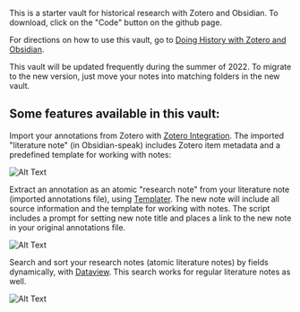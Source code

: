 This is a starter vault for historical research with Zotero and Obsidian. To download, click on the "Code" button on the github page.

For directions on how to use this vault, go to [Doing History with Zotero and Obsidian](https://publish.obsidian.md/history-notes/).

This vault will be updated frequently during the summer of 2022. To migrate to the new version, just move your notes into matching folders in the new vault. 

## Some features available in this vault:

Import your annotations from Zotero with [Zotero Integration](https://github.com/mgmeyers/obsidian-zotero-integration). The imported "literature note" (in Obsidian-speak) includes Zotero item metadata and a predefined template for working with notes:

![Alt Text](https://publish-01.obsidian.md/access/36bec6aea73b5930cec9761dd7c60012/00%20meta/attachments/imported%20note.png)

Extract an annotation as an atomic "research note" from your literature note (imported annotations file), using [Templater](https://github.com/SilentVoid13/Templater). The new note will include all source information and the template for working with notes. The script includes a prompt for setting new note title and places a link to the new note in your original annotations file.

![Alt Text](https://publish-01.obsidian.md/access/36bec6aea73b5930cec9761dd7c60012/00%20meta/attachments/extract%20research%20note.gif)

Search and sort your research notes (atomic literature notes) by fields dynamically, with [Dataview](https://github.com/blacksmithgu/obsidian-dataview). This search works for regular literature notes as well.

![Alt Text](https://publish-01.obsidian.md/access/36bec6aea73b5930cec9761dd7c60012/00%20meta/attachments/search%20research%20notes.gif)
